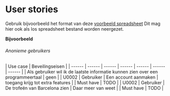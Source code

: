# User stories

Gebruik bijvoorbeeld het format van deze [voorbeeld spreadsheet]
Dit mag hier ook als los spreadsheet bestand worden neergezet.

[voorbeeld spreadsheet]: <https://www.mountaingoatsoftware.com/blog/a-sample-format-for-a-spreadsheet-based-product-backlog>

**Bijvoorbeeld**


###### Anonieme gebruikers

| Use case | Beveilingseisen |
| ------ | ------ | ------ | ------ | ------ | ------ | ------ |
| Als gebruiker wil ik de laatste
informatie kunnen zien over een
programmeertaal  | geen |
| U0002 | Gebruiker | Een account aanmaken | toegang krijg tot extra features | | Must have | TODO |
| U0002 | Gebruiker | De trofeën van Barcelona zien | Daar meer van weet | | Must have | TODO |
